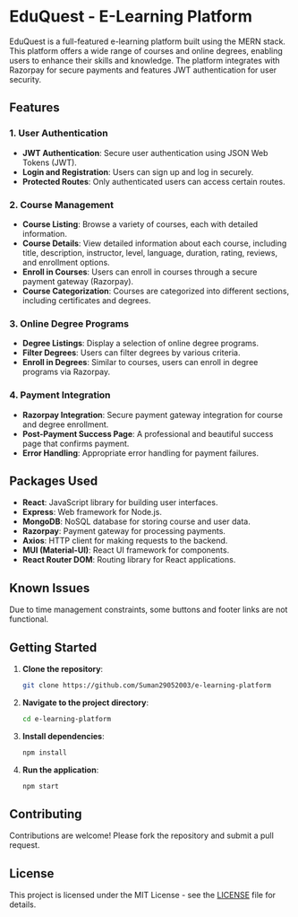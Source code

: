 # EduQuest - E-Learning Platform

EduQuest is a full-featured e-learning platform built using the MERN stack. This platform offers a wide range of courses and online degrees, enabling users to enhance their skills and knowledge. The platform integrates with Razorpay for secure payments and features JWT authentication for user security.

## Features

### 1. User Authentication
- **JWT Authentication**: Secure user authentication using JSON Web Tokens (JWT).
- **Login and Registration**: Users can sign up and log in securely.
- **Protected Routes**: Only authenticated users can access certain routes.

### 2. Course Management
- **Course Listing**: Browse a variety of courses, each with detailed information.
- **Course Details**: View detailed information about each course, including title, description, instructor, level, language, duration, rating, reviews, and enrollment options.
- **Enroll in Courses**: Users can enroll in courses through a secure payment gateway (Razorpay).
- **Course Categorization**: Courses are categorized into different sections, including certificates and degrees.

### 3. Online Degree Programs
- **Degree Listings**: Display a selection of online degree programs.
- **Filter Degrees**: Users can filter degrees by various criteria.
- **Enroll in Degrees**: Similar to courses, users can enroll in degree programs via Razorpay.

### 4. Payment Integration
- **Razorpay Integration**: Secure payment gateway integration for course and degree enrollment.
- **Post-Payment Success Page**: A professional and beautiful success page that confirms payment.
- **Error Handling**: Appropriate error handling for payment failures.

## Packages Used
- **React**: JavaScript library for building user interfaces.
- **Express**: Web framework for Node.js.
- **MongoDB**: NoSQL database for storing course and user data.
- **Razorpay**: Payment gateway for processing payments.
- **Axios**: HTTP client for making requests to the backend.
- **MUI (Material-UI)**: React UI framework for components.
- **React Router DOM**: Routing library for React applications.

## Known Issues
Due to time management constraints, some buttons and footer links are not functional.

## Getting Started

1. **Clone the repository**:
   ```bash
   git clone https://github.com/Suman29052003/e-learning-platform
   ```
2. **Navigate to the project directory**:
   ```bash
   cd e-learning-platform
   ```
3. **Install dependencies**:
   ```bash
   npm install
   ```
4. **Run the application**:
   ```bash
   npm start
   ```

## Contributing

Contributions are welcome! Please fork the repository and submit a pull request.

## License

This project is licensed under the MIT License - see the [LICENSE](LICENSE) file for details.

